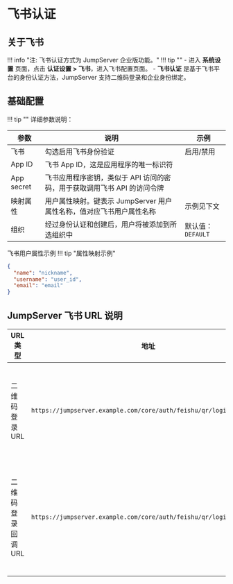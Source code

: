 # 飞书认证

## 关于飞书

!!! info "注: 飞书认证方式为 JumpServer 企业版功能。"
!!! tip ""
    - 进入 **系统设置** 页面，点击 **认证设置 > 飞书**，进入飞书配置页面。
    - **飞书认证** 是基于飞书平台的身份认证方法，JumpServer 支持二维码登录和企业身份绑定。

## 基础配置

!!! tip ""
    详细参数说明：

| 参数 | 说明 | 示例 |
|------|------|------|
| 飞书 | 勾选启用飞书身份验证 | 启用/禁用 |
| App ID | 飞书 App ID，这是应用程序的唯一标识符 |  |
| App secret | 飞书应用程序密钥，类似于 API 访问的密码，用于获取调用飞书 API 的访问令牌 |   |
| 映射属性 | 用户属性映射。键表示 JumpServer 用户属性名称，值对应飞书用户属性名称 | 示例见下文 |
| 组织 | 经过身份认证和创建后，用户将被添加到所选组织中 | 默认值：`DEFAULT` |

飞书用户属性示例
!!! tip "属性映射示例"

```json
{
  "name": "nickname",
  "username": "user_id",
  "email": "email"
}
```

## JumpServer 飞书 URL 说明

| URL 类型 | 地址 | 说明 |
|----------|------|------|
| 二维码登录 URL | `https://jumpserver.example.com/core/auth/feishu/qr/login/` | 飞书二维码登录入口 |
| 二维码登录回调 URL | `https://jumpserver.example.com/core/auth/feishu/qr/login/callback/` | 二维码登录成功回调地址 |
